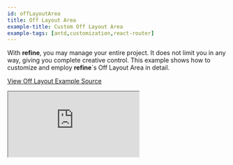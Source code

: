 ```yaml
---
id: offLayoutArea
title: Off Layout Area
example-title: Custom Off Layout Area
example-tags: [antd,customization,react-router]
---
```


With **refine**, you may manage your entire project. It does not limit you in any way, giving you complete creative control. This example shows how to customize and employ **refine**`s Off Layout Area in detail.

[View Off Layout Example Source](https://github.com/pankod/refine/tree/master/examples/customization/offLayoutArea)

<iframe loading="lazy" src="https://stackblitz.com//github/pankod/refine/tree/master/examples/customization/offLayoutArea?embed=1&view=preview&theme=dark&preset=node"
    style={{width: "100%", height:"80vh", border: "0px", borderRadius: "8px", overflow:"hidden"}}
    title="refine-off-layout-area-example"
></iframe>
